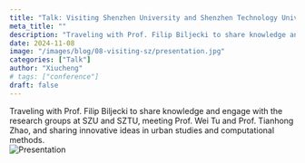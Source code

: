 ```yaml
---
title: "Talk: Visiting Shenzhen University and Shenzhen Technology University"
meta_title: ""
description: "Traveling with Prof. Filip Biljecki to share knowledge and engage with the research groups at SZU and SZTU, meeting Prof. Wei Tu and Prof. Tianhong Zhao, and sharing innovative ideas in urban studies and computational methods."
date: 2024-11-08
image: "/images/blog/08-visiting-sz/presentation.jpg"
categories: ["Talk"]
author: "Xiucheng"
# tags: ["conference"]
draft: false
---
```


<div class="text-xl leading-relaxed text-gray-800 dark:text-gray-200">
Traveling with Prof. Filip Biljecki to share knowledge and engage with the research groups at SZU and SZTU, meeting Prof. Wei Tu and Prof. Tianhong Zhao, and sharing innovative ideas in urban studies and computational methods.
</div>

</div>
<div class="flex gap-4 justify-center">
  <img src="/images/blog/08-visiting-sz/presentation.jpg" alt="Presentation" class="w-10/12">
</div>